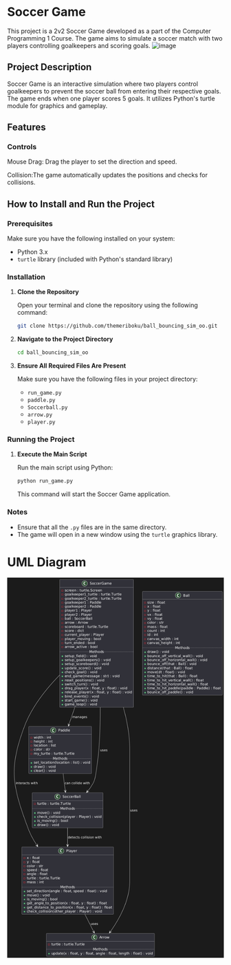 # Soccer Game


This project is a 2v2 Soccer Game developed as a part of the Computer Programming 1 Course. The game aims to simulate a soccer match with two players controlling goalkeepers and scoring goals.
![image](https://github.com/user-attachments/assets/b190fa6f-08c7-4e44-9d1b-b1acd5933123)


## Project Description
Soccer Game is an interactive simulation where two players control goalkeepers to prevent the soccer ball from entering their respective goals. The game ends when one player scores 5 goals. It utilizes Python's turtle module for graphics and gameplay.

## Features
### Controls
Mouse Drag: Drag the player to set the direction and speed.


Collision:The game automatically updates the positions and checks for collisions.

## How to Install and Run the Project

### Prerequisites

Make sure you have the following installed on your system:
- Python 3.x
- `turtle` library (included with Python's standard library)

### Installation

1. **Clone the Repository**

    Open your terminal and clone the repository using the following command:

    ```bash
    git clone https://github.com/themeriboku/ball_bouncing_sim_oo.git
    ```

2. **Navigate to the Project Directory**

    ```bash
    cd ball_bouncing_sim_oo
    ```

3. **Ensure All Required Files Are Present**

    Make sure you have the following files in your project directory:
    - `run_game.py`
    - `paddle.py`
    - `Soccerball.py`
    - `arrow.py`
    - `player.py`

### Running the Project

1. **Execute the Main Script**

    Run the main script using Python:

    ```bash
    python run_game.py
    ```

    This command will start the Soccer Game application.

### Notes

- Ensure that all the `.py` files are in the same directory.
- The game will open in a new window using the `turtle` graphics library.

# UML Diagram
![alt text](image.png)

